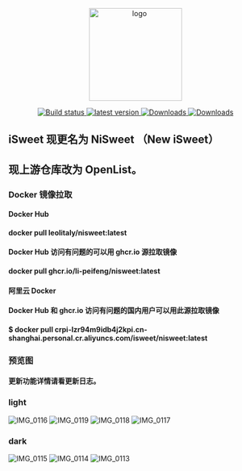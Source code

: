 <p align="center">
  <a href="https://peifeng.li"><img width="184px" alt="logo" src="https://cdn.jsdelivr.net/gh/li-peifeng/static/logo.png" />
  </a>
</p>
<p align="center">
  <a href="https://github.com/li-peifeng/nisweet/actions?query=workflow:Build">
    <img src="https://img.shields.io/github/actions/workflow/status/li-peifeng/nisweet/build.yml?branch=main" alt="Build status" />
  </a>
  <a href="https://github.com/li-peifeng/nisweet/releases">
    <img src="https://img.shields.io/github/release/li-peifeng/nisweet" alt="latest version" />
  </a>
  <a href="https://hub.docker.com/r/leolitaly/nisweet">
    <img src="https://img.shields.io/docker/pulls/leolitaly/nisweet?color=#48BB78&logo=docker&label=pulls" alt="Downloads" />
  </a>
  <a href="https://github.com/li-peifeng/nisweet/releases">
    <img src="https://img.shields.io/github/downloads/li-peifeng/nisweet/total?color=#9F7AEA&logo=github" alt="Downloads" />
  </a>
</p>

## iSweet 现更名为 NiSweet （New iSweet）

## 现上游仓库改为 OpenList。

### Docker 镜像拉取

#### Docker Hub

#### docker pull leolitaly/nisweet:latest

#### Docker Hub 访问有问题的可以用 ghcr.io 源拉取镜像

#### docker pull ghcr.io/li-peifeng/nisweet:latest

#### 阿里云 Docker

#### Docker Hub 和 ghcr.io 访问有问题的国内用户可以用此源拉取镜像

#### $ docker pull crpi-lzr94m9idb4j2kpi.cn-shanghai.personal.cr.aliyuncs.com/isweet/nisweet:latest

### 预览图

#### 更新功能详情请看更新日志。

### light
![IMG_0116](https://github.com/user-attachments/assets/6e248f9e-1f0f-4280-b209-2a137252f69b)
![IMG_0119](https://github.com/user-attachments/assets/caa65fd7-9c7f-43c5-b312-cc6ec5fa45fc)
![IMG_0118](https://github.com/user-attachments/assets/6837459c-13f6-4b8d-af6c-d5dc415640bc)
![IMG_0117](https://github.com/user-attachments/assets/ca96e8ff-15b3-42e2-9fa5-c9485043efa5)

### dark
![IMG_0115](https://github.com/user-attachments/assets/4a2a5a04-cce8-4566-8476-e6bd8868cb7d)
![IMG_0114](https://github.com/user-attachments/assets/c4e88d97-9629-4411-a65c-a4c41d75691b)
![IMG_0113](https://github.com/user-attachments/assets/69994ec3-2861-4f15-83b7-619ec7ecff79)
